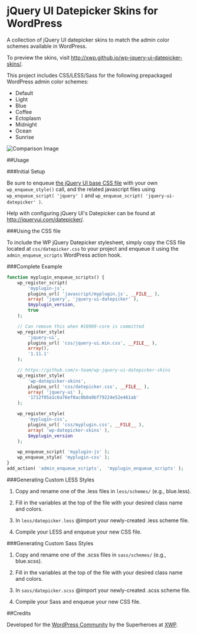 jQuery UI Datepicker Skins for WordPress
=============================

A collection of jQuery UI datepicker skins to match the admin color schemes available in WordPress.

To preview the skins, visit http://xwp.github.io/wp-jquery-ui-datepicker-skins/.

This project includes CSS/LESS/Sass for the following prepackaged WordPress admin color schemes:
* Default
* Light
* Blue
* Coffee
* Ectoplasm
* Midnight
* Ocean
* Sunrise

![Comparison Image](https://raw.githubusercontent.com/xwp/wp-jquery-ui-datepicker-skins/master/assets/comparison.png)

##Usage

###Initial Setup

Be sure to enqueue [the jQuery UI base CSS file](https://ajax.googleapis.com/ajax/libs/jqueryui/1.11.1/themes/smoothness/jquery-ui.min.css) with your own ````wp_enqueue_style()```` call, and the related javascript files using ````wp_enqueue_script( 'jquery' )```` and ````wp_enqueue_script( 'jquery-ui-datepicker' )````.

Help with configuring jQuery UI's Datepicker can be found at http://jqueryui.com/datepicker/.

###Using the CSS file

To include the WP jQuery Datepicker stylesheet, simply copy the CSS file located at ````css/datepicker.css```` to your project and enqueue it using the ````admin_enqueue_scripts```` WordPress action hook.


###Complete Example

```php
function myplugin_enqueue_scripts() {
	wp_register_script(
		'myplugin-js',
		plugins_url( 'javascript/myplugin.js', __FILE__ ),
		array( 'jquery', 'jquery-ui-datepicker' ),
		$myplugin_version,
		true
	);

	// Can remove this when #18909-core is committed
	wp_register_style(
		'jquery-ui',
		plugins_url( 'css/jquery-ui.min.css', __FILE__ ),
		array(),
		'1.11.1'
	);

	// https://github.com/x-team/wp-jquery-ui-datepicker-skins
	wp_register_style(
		'wp-datepicker-skins',
		plugins_url( 'css/datepicker.css', __FILE__ ),
		array( 'jquery-ui' ),
		'1712f05a1c6a76ef0ac0b0a9bf79224e52e461ab'
	);

	wp_register_style(
		'myplugin-css',
		plugins_url( 'css/myplugin.css', __FILE__ ),
		array( 'wp-datepicker-skins' ),
		$myplugin_version
	);

	wp_enqueue_script( 'myplugin-js' );
	wp_enqueue_style( 'myplugin-css' );
}
add_action( 'admin_enqueue_scripts',  'myplugin_enqueue_scripts' );
```

###Generating Custom LESS Styles

1.  Copy and rename one of the  .less files in ````less/schemes/```` (e.g., blue.less).

2.  Fill in the variables at the top of the file with your desired class name and colors.

3.  In ````less/datepicker.less```` @import your newly-created .less scheme file.

4.  Compile your LESS and enqueue your new CSS file.

###Generating Custom Sass Styles

1.  Copy and rename one of the  .scss files in ````sass/schemes/```` (e.g., blue.scss).

2.  Fill in the variables at the top of the file with your desired class name and colors.

3.  In ````sass/datepicker.scss```` @import your newly-created .scss scheme file.

4.  Compile your Sass and enqueue your new CSS file.

##Credits

Developed for the <a href="http://wordpress.org">WordPress Community</a> by the Superheroes at <a href="https://xwp.co">XWP</a>.



